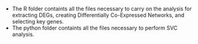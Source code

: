 - The R folder containts all the files necessary to carry on the analysis  for extracting DEGs, creating Differentially Co-Expressed Networks, and selecting key genes.
- The python folder containts all the files necessary to perform SVC analysis.
